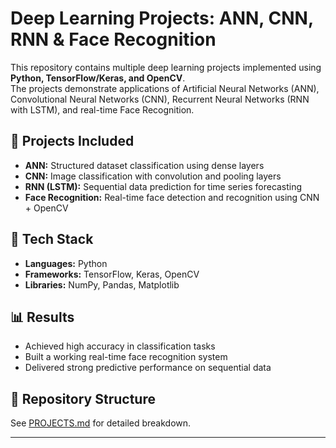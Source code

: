 # Deep Learning Projects: ANN, CNN, RNN & Face Recognition  

This repository contains multiple deep learning projects implemented using **Python, TensorFlow/Keras, and OpenCV**.  
The projects demonstrate applications of Artificial Neural Networks (ANN), Convolutional Neural Networks (CNN), Recurrent Neural Networks (RNN with LSTM), and real-time Face Recognition.  

## 📌 Projects Included  
- **ANN:** Structured dataset classification using dense layers  
- **CNN:** Image classification with convolution and pooling layers  
- **RNN (LSTM):** Sequential data prediction for time series forecasting  
- **Face Recognition:** Real-time face detection and recognition using CNN + OpenCV  

## 🚀 Tech Stack  
- **Languages:** Python  
- **Frameworks:** TensorFlow, Keras, OpenCV  
- **Libraries:** NumPy, Pandas, Matplotlib  

## 📊 Results  
- Achieved high accuracy in classification tasks  
- Built a working real-time face recognition system  
- Delivered strong predictive performance on sequential data  

## 📂 Repository Structure  
See [PROJECTS.md](PROJECTS.md) for detailed breakdown.  

---
 
